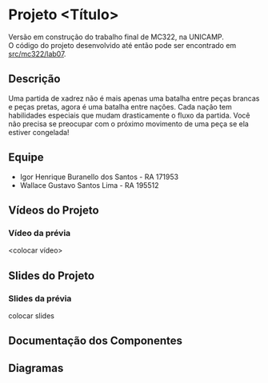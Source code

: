 # Projeto <Título>
Versão em construção do trabalho final de MC322, na UNICAMP.  
O código do projeto desenvolvido até então pode ser encontrado em [src/mc322/lab07](./src/mc322/lab07).

## Descrição
Uma partida de xadrez não é mais apenas uma batalha entre peças brancas e peças pretas, agora é uma batalha entre nações.
Cada nação tem habilidades especiais que mudam drasticamente o fluxo da partida. Você não precisa se preocupar com o próximo movimento de uma peça se ela estiver congelada!

## Equipe
* Igor Henrique Buranello dos Santos - RA 171953
* Wallace Gustavo Santos Lima - RA 195512

## Vídeos do Projeto
### Vídeo da prévia

<colocar vídeo>

## Slides do Projeto
### Slides da prévia

colocar slides

## Documentação dos Componentes
## Diagramas

###
